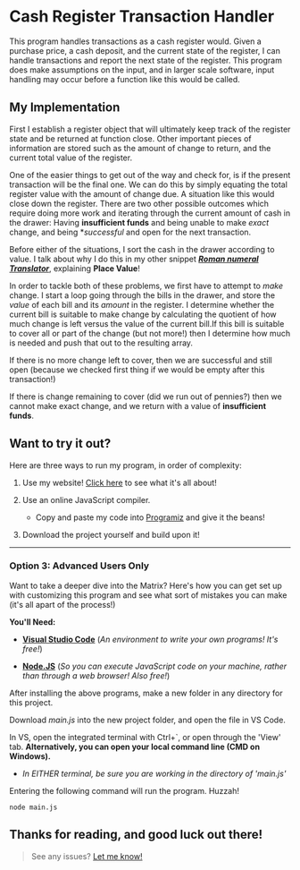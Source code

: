 # Cash Register Transaction Handler

This program handles transactions as a cash register would. Given a purchase price, a cash deposit, and the current state of the register, I can handle transactions and report the next state of the register. This program does make assumptions on the input, and in larger scale software, input handling may occur before a function like this would be called.   

## My Implementation

First I establish a register object that will ultimately keep track of the register state and be returned at function close. Other important pieces of information are stored such as the amount of change to return, and the current total value of the register. 

One of the easier things to get out of the way and check for, is if the present transaction will be the final one. We can do this by simply equating the total register value with the amount of change due. A situation like this would close down the register. There are two other possible outcomes which require doing more work and iterating through the current amount of cash in the drawer: Having **insufficient funds** and being unable to make *exact* change, and being **successful* and open for the next transaction. 

Before either of the situations, I sort the cash in the drawer according to value. I talk about why I do this in my other snippet ***[Roman numeral Translator]()***, explaining **Place Value**! 

In order to tackle both of these problems, we first have to attempt to *make* change. I start a loop going through the bills in the drawer, and store the *value* of each bill and its *amount* in the register. I determine whether the current bill is suitable to make change by calculating the quotient of how much change is left versus the value of the current bill.If this bill is suitable to cover all or part of the change (but not more!) then I determine how much is needed and push that out to the resulting array. 

If there is no more change left to cover, then we are successful and still open (because we checked first thing if we would be empty after this transaction!)

If there is change remaining to cover (did we run out of pennies?) then we cannot make exact change, and we return with a value of **insufficient funds**.

## Want to try it out?
Here are three ways to run my program, in order of complexity:

1) Use my website! [Click here](https://www.DeveloperSean.com) to see what it's all about!

2) Use an online JavaScript compiler.
    - Copy and paste my code into [Programiz](https://www.programiz.com/javascript/online-compiler/) and give it the beans!

3) Download the project yourself and build upon it! 

---

### Option 3: Advanced Users Only
Want to take a deeper dive into the Matrix? Here's how you can get set up with customizing 
this program and see what sort of mistakes you can make (it's all apart of the process!)  

**You'll Need:**

* [**Visual Studio Code**](https://code.visualstudio.com/) (*An environment to write your own programs! It's free!*)

* [**Node.JS**](https://nodejs.org/en) (*So you can execute JavaScript code on your machine, rather than through a web browser! Also free!*)

After installing the above programs, make a new folder in any directory for this project.  

Download *main.js* into the new project folder, and open the file in VS Code.  

In VS, open the integrated terminal with Ctrl+`, or open through the 'View' tab. **Alternatively, you can open your local command line (CMD on Windows).**  
- *In EITHER terminal, be sure you are working in the directory of 'main.js'*  

Entering the following command will run the program. Huzzah!

```
node main.js
```

Thanks for reading, and good luck out there!
---
> See any issues? [Let me know!](https://www.DeveloperSean.com)